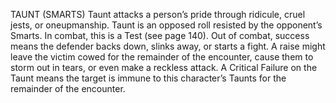 TAUNT (SMARTS)
Taunt attacks a person’s pride through ridicule, cruel jests, or oneupmanship. Taunt is an opposed roll resisted by the opponent’s Smarts. In combat, this is a Test (see page 140).
Out of combat, success means the defender backs down, slinks away, or starts a fight. A raise might leave the victim cowed for the remainder of the encounter, cause them to storm out in tears, or even make a reckless attack.
A Critical Failure on the Taunt means the target is immune to this character’s Taunts for the remainder of the encounter.